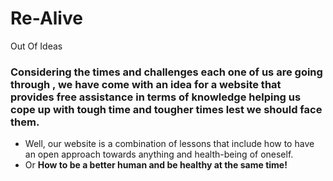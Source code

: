# Re-Alive
Out Of Ideas 


### Considering the times and challenges each one of us are going through , we have come with an idea for a website that provides free assistance in terms of knowledge helping us cope up with tough time and tougher times lest we should face them.  

- Well, our website is a combination of lessons that include how to have an open approach towards anything and health-being of oneself.
- Or
**How to be a better human and be healthy at the same time!**
